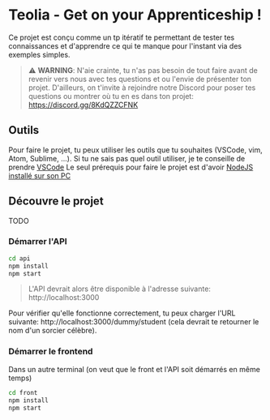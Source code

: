 # Teolia - Get on your Apprenticeship !

Ce projet est conçu comme un tp itératif te permettant de tester tes connaissances et d'apprendre ce qui te manque pour l'instant via des exemples simples.

> ⚠️  **WARNING**: N'aie crainte, tu n'as pas besoin de tout faire avant de revenir vers nous avec tes questions et ou l'envie de présenter ton projet. D'ailleurs, on t'invite à rejoindre notre Discord pour poser tes questions ou montrer où tu en es dans ton projet: https://discord.gg/8KdQZZCFNK

## Outils
Pour faire le projet, tu peux utiliser les outils que tu souhaites (VSCode, vim, Atom, Sublime, ...).
Si tu ne sais pas quel outil utiliser, je te conseille de prendre [VSCode](https://code.visualstudio.com/)
Le seul prérequis pour faire le projet est d'avoir [NodeJS installé sur son PC](https://nodejs.org/en/)

## Découvre le projet
TODO 

### Démarrer l'API
```bash
cd api
npm install
npm start
```

> L'API devrait alors être disponible à l'adresse suivante: http://localhost:3000

Pour vérifier qu'elle fonctionne correctement, tu peux charger l'URL suivante: http://localhost:3000/dummy/student (cela devrait te retourner le nom d'un sorcier célèbre).

### Démarrer le frontend
Dans un autre terminal (on veut que le front et l'API soit démarrés en même temps)
```bash
cd front
npm install
npm start
```


